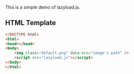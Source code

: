 This is a simple demo of lazyload.js.

## HTML Template

```html
<!DOCTYPE html>
<html>
<head></head>
<body>
    <img class="default.png" data-src="image's path" />
    <script src="lazyload.js"></script>
</body>
</html>
```